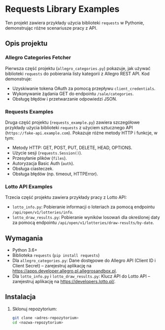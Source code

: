 # Requests Library Examples

Ten projekt zawiera przykłady użycia biblioteki `requests` w Pythonie, demonstrując różne scenariusze pracy z API.

## Opis projektu

### Allegro Categories Fetcher
Pierwsza część projektu (`allegro_categories.py`) pokazuje, jak używać biblioteki `requests` do pobierania listy kategorii z Allegro REST API. Kod demonstruje:
- Uzyskiwanie tokena OAuth za pomocą przepływu `client_credentials`.
- Wykonywanie żądania GET do endpointu `/sale/categories`.
- Obsługę błędów i przetwarzanie odpowiedzi JSON.

### Requests Examples
Druga część projektu (`requests_example.py`) zawiera szczegółowe przykłady użycia biblioteki `requests` z użyciem sztucznego API (`https://fake-api.example.com`). Pokazuje różne metody HTTP i funkcje, w tym:
- Metody HTTP: GET, POST, PUT, DELETE, HEAD, OPTIONS.
- Użycie sesji (`requests.Session()`).
- Przesyłanie plików (`files`).
- Autoryzacja Basic Auth (`auth`).
- Obsługa ciasteczek.
- Obsługa błędów (np. timeout, HTTPError).

### Lotto API Examples
Trzecia część projektu zawiera przykłady pracy z Lotto API:
- `lotto_info.py`: Pobieranie informacji o loteriach za pomocą endpointu `/api/open/v1/lotteries/info`.
- `lotto_draw_results.py`: Pobieranie wyników losowań dla określonej daty za pomocą endpointu `/api/open/v1/lotteries/draw-results/by-date`.

## Wymagania
- Python 3.6+
- Biblioteka `requests` (`pip install requests`)
- Dla `allegro_categories.py`: Dane dostępowe do Allegro API (Client ID i Client Secret) – zarejestruj aplikację na https://apps.developer.allegro.pl.allegrosandbox.pl.
- Dla `lotto_info.py` i `lotto_draw_results.py`: Klucz API do Lotto API – zarejestruj aplikację na https://developers.lotto.pl/.

## Instalacja
1. Sklonuj repozytorium:
   ```bash
   git clone <adres-repozytorium>
   cd <nazwa-repozytorium>
